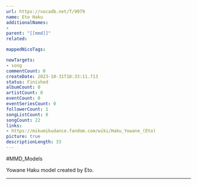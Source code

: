 ```yaml
---
url: https://vocadb.net/T/9979
name: Eto Haku
additionalNames: 
- 
parent: "[[mmd]]"
related:

mappedNicoTags:

newTargets:
- song
commentCount: 0
createDate: 2023-10-31T18:33:11.713
status: Finished
albumCount: 0
artistCount: 0
eventCount: 0
eventSeriesCount: 0
followerCount: 1
songListCount: 0
songCount: 22
links: 
- https://mikumikudance.fandom.com/wiki/Haku_Yowane_(Eto)
picture: true
descriptionLength: 33
---
```


#MMD_Models

Yowane Haku model created by Eto.

---

